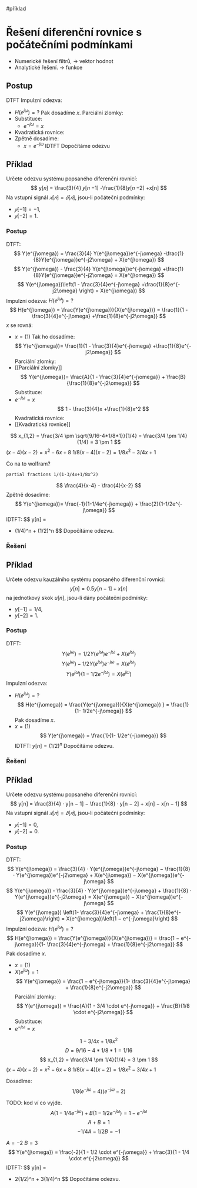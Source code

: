 #příklad 
# Řešení diferenční rovnice s počátečními podmínkami
- Numerické řešení filtrů, -> vektor hodnot
- Analytické řešení. -> funkce

## Postup
DTFT
Impulzní odezva:
- $H(e^{j\omega}) = ?$
Pak dosadíme $x$.
Parciální zlomky:
- Substituce:
	- $e^{-j\omega} = x$
- Kvadratická rovnice:
- Zpětně dosadíme:
	- $x = e^{-j\omega}$
IDTFT
Dopočítáme odezvu
## Příklad
Určete odezvu systému popsaného diferenční rovnicí:
$$
y[𝑛] = \frac{3}{4} 𝑦[𝑛 −1] -\frac{1}{8}𝑦[𝑛 −2] +x[n]
$$
Na vstupní signál $𝑥[𝑛] = 𝛿[𝑛]$, jsou-li počáteční podmínky:
- $𝑦[−1] = −1$,
- $𝑦[−2] = 1$.

### Postup

DTFT:
$$
Y(e^{j\omega}) = \frac{3}{4} Y(e^{j\omega})e^{-j\omega} -\frac{1}{8}Y(e^{j\omega})e^{-j2\omega} + X(e^{j\omega})
$$
$$
Y(e^{j\omega}) - \frac{3}{4} Y(e^{j\omega})e^{-j\omega} +\frac{1}{8}Y(e^{j\omega})e^{-j2\omega} = X(e^{j\omega})
$$
$$
Y(e^{j\omega})\left(1 - \frac{3}{4}e^{-j\omega} +\frac{1}{8}e^{-j2\omega} \right) = X(e^{j\omega})
$$
Impulzní odezva:
$H(e^{j\omega}) = ?$
$$
H(e^{j\omega}) 
= \frac{Y(e^{j\omega})}{X(e^{j\omega})}
= \frac{1}{1 - \frac{3}{4}e^{-j\omega} +\frac{1}{8}e^{-j2\omega}}
$$
$x$ se rovná:
- $x=(1)$
Tak ho dosadíme:
$$
Y(e^{j\omega})= \frac{1}{1 - \frac{3}{4}e^{-j\omega} +\frac{1}{8}e^{-j2\omega}}
$$
Parciální zlomky:
- [[Parciální zlomky]]
$$
Y(e^{j\omega})= 
\frac{A}{1 - \frac{3}{4}e^{-j\omega}} + 
\frac{B}{\frac{1}{8}e^{-j2\omega}}
$$
Substituce:
- $e^{-j\omega} = x$
$$
1 - \frac{3}{4}x +\frac{1}{8}x^2
$$
Kvadratická rovnice:
- [[Kvadratická rovnice]]

$$
x_{1,2} 
= \frac{3/4 \pm \sqrt{9/16-4*1/8*1}}{1/4} 
= \frac{3/4 \pm 1/4}{1/4} 
= 3 \pm 1
$$
$(x-4)(x-2) = x^2-6x+8$
$1/8 (x-4)(x-2) = 1/8x^2- 3/4x+1$

Co na to wolfram?
```Wolfram
partial fractions 1/(1-3/4x+1/8x^2)
```
$$
\frac{4}{x-4} - \frac{4}{x-2}
$$
Zpětně dosadíme:
$$
Y(e^{j\omega})= \frac{-1}{1-1/4e^{-j\omega}} + \frac{2}{1-1/2e^{-j\omega}}
$$
IDTFT:
$$
y[n] = 
- (1/4)^n + (1/2)^n
$$
Dopočítáme odezvu.
### Řešení


## Příklad
Určete odezvu kauzálního systému popsaného diferenční rovnicí:
$$
y[n] = 0.5y[n − 1] + x[n]
$$
na jednotkový skok $u[n]$, jsou-li dány počáteční podmínky:
- $y[-1] = 1/4$, 
- $y[-2] = 1$.

### Postup
DTFT:
$$
Y(e^{j\omega}) = 1/2Y(e^{j\omega})e^{-j\omega} + X(e^{j\omega})
$$
$$
Y(e^{j\omega})- 1/2Y(e^{j\omega})e^{-j\omega} = X(e^{j\omega})
$$
$$
Y(e^{j\omega})(1- 1/2e^{-j\omega}) = X(e^{j\omega})
$$
Impulzní odezva:
- $H(e^{j\omega}) = ?$
$$
H(e^{j\omega}) 
= \frac{Y(e^{j\omega})}{X(e^{j\omega}) }
= \frac{1}{1- 1/2e^{-j\omega}}
$$
Pak dosadíme $x$.
- $x = (1)$
$$
Y(e^{j\omega})
= \frac{1}{1- 1/2e^{-j\omega}}
$$
IDTFT:
$y[n] = (1/2)^n$
Dopočítáme odezvu.
### Řešení

## Příklad
Určete odezvu systému popsaného diferenční rovnicí:
$$
y[n] = \frac{3}{4} · y[n − 1] − \frac{1}{8} · y[n − 2] + x[n] − x[n − 1]
$$
Na vstupní signál $𝑥[𝑛] = 𝛿[𝑛]$, jsou-li počáteční podmínky:
- $𝑦[−1] = 0$,
- $𝑦[−2] = 0$.
### Postup

DTFT:
$$
Y(e^{j\omega}) = \frac{3}{4} · Y(e^{j\omega})e^{-j\omega} − \frac{1}{8} · Y(e^{j\omega})e^{-j2\omega} + X(e^{j\omega}) − X(e^{j\omega})e^{-j\omega}
$$
$$
Y(e^{j\omega}) - \frac{3}{4} · Y(e^{j\omega})e^{-j\omega} + \frac{1}{8} · Y(e^{j\omega})e^{-j2\omega} 
=  X(e^{j\omega}) − X(e^{j\omega})e^{-j\omega}
$$
$$
Y(e^{j\omega}) \left(1- \frac{3}{4}e^{-j\omega} + \frac{1}{8}e^{-j2\omega}\right) 
=  X(e^{j\omega})\left(1 − e^{-j\omega}\right) 
$$
Impulzní odezva:
$H(e^{j\omega}) = ?$
$$
H(e^{j\omega}) 
= \frac{Y(e^{j\omega})}{X(e^{j\omega})}
= \frac{1 − e^{-j\omega}}{1- \frac{3}{4}e^{-j\omega} + \frac{1}{8}e^{-j2\omega}} 
$$
Pak dosadíme $x$.
- $x=(1)$
- $X(e^{j\omega}) = 1$
$$
Y(e^{j\omega})
= \frac{1 − e^{-j\omega}}{1- \frac{3}{4}e^{-j\omega} + \frac{1}{8}e^{-j2\omega}} 
$$
Parciální zlomky:
$$
Y(e^{j\omega}) = \frac{A}{1 - 3/4 \cdot e^{-j\omega}} + \frac{B}{1/8 \cdot e^{-j2\omega}}
$$
Substituce:
- $e^{-j\omega} = x$

$$
1- 3/4x + 1/8x^2
$$
$$
D = 9/16 - 4*1/8*1 = 1/16
$$
$$
x_{1,2} = \frac{3/4 \pm 1/4}{1/4} = 3 \pm 1
$$
$(x-4)(x-2) = x^2-6x+8$
$1/8 (x-4)(x-2) = 1/8x^2- 3/4x+1$

Dosadíme:
$$
1/8 (e^{-j\omega}-4)(e^{-j\omega}-2)
$$

TODO: kod ví co vyjde.
$$
A(1-1/4e^{-j\omega}) + B(1-1/2e^{-j\omega}) = 1 - e^{-j\omega}
$$
$$
A + B = 1
$$
$$
-1/4A - 1/2B = -1
$$

$A = -2$
$B = 3$
$$
Y(e^{j\omega}) = \frac{-2}{1 - 1/2 \cdot e^{-j\omega}} + \frac{3}{1 - 1/4 \cdot e^{-j2\omega}}
$$
IDTFT:
$$
y[n] = 
- 2(1/2)^n + 3(1/4)^n
$$
Dopočítáme odezvu.